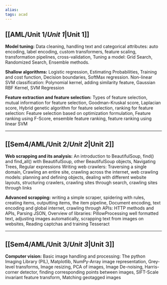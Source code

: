 ```yaml
---
alias: 
tags: acad
---
```


## [[AML/Unit 1/_Unit 1_|Unit 1]]
**Model tuning:** Data cleaning, handling text and categorical attributes: auto encoding, label encoding, custom transformers, feature scaling, transformation pipelines, cross-validation, Tuning a model: Grid Search, Randomized Search, Ensemble methods.

**Shallow algorithms:** Logistic regression, Estimating Probabilities, Training and cost function, Decision boundaries, SoftMax regression. Non-linear SVM classification: Polynomial kernel, adding similarity feature, Gaussian RBF Kernel, SVM Regression

**Feature extraction and feature selection:** Types of feature selection, mutual information for feature selection, Goodman-Kruskal score, Laplacian score, Hybrid genetic algorithm for feature selection, ranking for feature selection: Feature selection based on optimization formulation, Feature ranking using F-Score, ensemble feature ranking, feature ranking using linear SVM

-------------
## [[Sem4/AML/Unit 2/_Unit 2_|Unit 2]]
**Web scrapping and its analysis:** An introduction to BeautifulSoup, find() and find_all() with BeautifulSoup, other BeautifulSoup objects, Navigating Trees, Regular expressions Writing web crawlers: Traversing a single domain, Crawling an entire site, crawling across the internet, web crawling models: planning and defining objects, dealing with different website layouts, structuring crawlers, crawling sites through search, crawling sites through links

**Advanced scrapping:** writing a simple scraper, spidering with rules, creating items, outputting items, the item pipeline, Document encoding, text encoding and global internet, crawling through APIs: HTTP methods and APIs, Parsing JSON, Overview of libraries: PillowProcessing well formatted text, adjusting images automatically, scrapping text from images on websites, Reading captchas and training Tesseract

--------------
## [[Sem4/AML/Unit 3/_Unit 3_|Unit 3]]

**Computer vision:** Basic image handling and processing: The python Imaging Library (PIL), Matplotlib, NumPy-Array image representation, Grey-level transforms, Image resizing, PCA of images, Image De-noising, Harris-corner detector, finding corresponding points between images, SIFT-Scale invariant feature transform, Matching geotagged images


